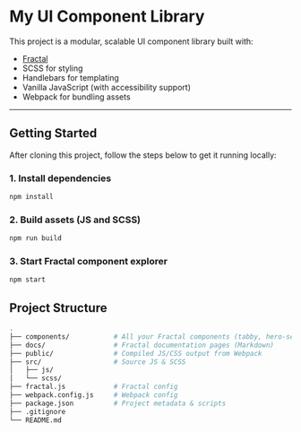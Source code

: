 # My UI Component Library

This project is a modular, scalable UI component library built with:

- [Fractal](https://fractal.build/)
- SCSS for styling
- Handlebars for templating
- Vanilla JavaScript (with accessibility support)
- Webpack for bundling assets

---

## Getting Started

After cloning this project, follow the steps below to get it running locally:

### 1. Install dependencies

```bash
npm install
```

### 2. Build assets (JS and SCSS)

```bash
npm run build
```

### 3. Start Fractal component explorer

```bash
npm start
```


## Project Structure

```bash
.
├── components/           # All your Fractal components (tabby, hero-section, etc.)
├── docs/                 # Fractal documentation pages (Markdown)
├── public/               # Compiled JS/CSS output from Webpack
├── src/                  # Source JS & SCSS
│   ├── js/
│   └── scss/
├── fractal.js            # Fractal config
├── webpack.config.js     # Webpack config
├── package.json          # Project metadata & scripts
├── .gitignore
└── README.md
